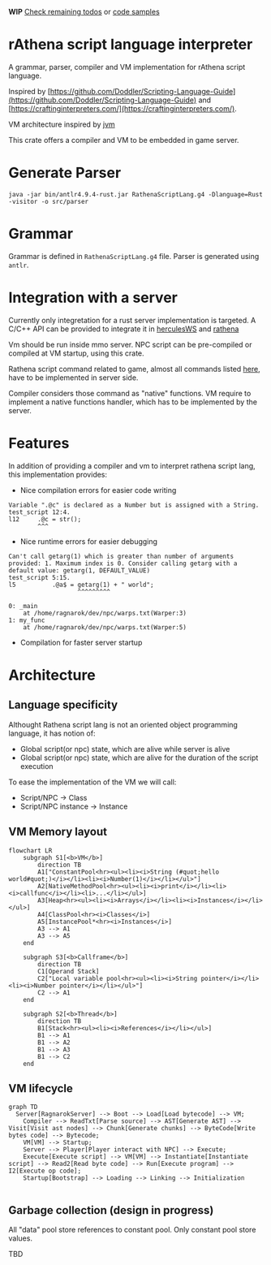**WIP** [Check remaining todos](https://github.com/nmeylan/rathena-script-lang-interpreter/issues/1) or [code samples](https://github.com/nmeylan/rathena-script-lang-interpreter/tree/master/tests)

# rAthena script language interpreter
A grammar, parser, compiler and VM implementation for rAthena script language.

Inspired by [https://github.com/Doddler/Scripting-Language-Guide](https://github.com/Doddler/Scripting-Language-Guide) and [https://craftinginterpreters.com/](https://craftinginterpreters.com/).

VM architecture inspired by [jvm](https://docs.oracle.com/javase/specs/jvms/se11/html/index.html)

This crate offers a compiler and VM to be embedded in game server.

# Generate Parser
`java -jar bin/antlr4.9.4-rust.jar RathenaScriptLang.g4 -Dlanguage=Rust -visitor -o src/parser`

# Grammar
Grammar is defined in `RathenaScriptLang.g4` file. Parser is generated using `antlr`.

# Integration with a server
Currently only integretation for a rust server implementation is targeted. A C/C++ API can be provided to integrate it in [herculesWS](https://github.com/HerculesWS/Hercules) and [rathena](https://github.com/rathena/rathena)

Vm should be run inside mmo server. NPC script can be pre-compiled or compiled at VM startup, using this crate.

Rathena script command related to game, almost all commands listed [here](https://github.com/rathena/rathena/blob/master/doc/script_commands.txt#L1012), have to be implemented in server side. 

Compiler considers those command as "native" functions. VM require to implement a native functions handler, which has to be implemented by the server.

# Features
In addition of providing a compiler and vm to interpret rathena script lang, this implementation provides:
- Nice compilation errors for easier code writing
```
Variable ".@c" is declared as a Number but is assigned with a String.
test_script 12:4.
l12	    .@c = str();
	    ^^^
```
- Nice runtime errors for easier debugging
```
Can't call getarg(1) which is greater than number of arguments provided: 1. Maximum index is 0. Consider calling getarg with a default value: getarg(1, DEFAULT_VALUE)
test_script 5:15.
l5	        .@a$ = getarg(1) + " world";
	               ^^^^^^^^^

0: _main
	at /home/ragnarok/dev/npc/warps.txt(Warper:3)
1: my_func
	at /home/ragnarok/dev/npc/warps.txt(Warper:5)
```
- Compilation for faster server startup


# Architecture
## Language specificity
Althought Rathena script lang is not an oriented object programming language, it has notion of:
- Global script(or npc) state, which are alive while server is alive
- Global script(or npc) state, which are alive for the duration of the script execution

To ease the implementation of the VM we will call:
- Script/NPC -> Class
- Script/NPC instance -> Instance

## VM Memory layout
```mermaid
flowchart LR
    subgraph S1[<b>VM</b>]
        direction TB
        A1["ConstantPool<hr><ul><li><i>String (#quot;hello world#quot;)</i></li><li><i>Number(1)</i></li></ul>"]
        A2[NativeMethodPool<hr><ul><li><i>print</i></li><li><i>callfunc</i></li><li>...</li></ul>]
        A3[Heap<hr><ul><li><i>Arrays</i></li><li><i>Instances</i></li></ul>]
        A4[ClassPool<hr><i>Classes</i>]
        A5[InstancePool*<hr><i>Instances</i>]
        A3 --> A1
        A3 --> A5
    end

    subgraph S3[<b>Callframe</b>]
        direction TB
        C1[Operand Stack]
        C2["Local variable pool<hr><ul><li><i>String pointer</i></li><li><i>Number pointer</i></li></ul>"]
        C2 --> A1
    end

    subgraph S2[<b>Thread</b>]
        direction TB
        B1[Stack<hr><ul><li><i>References</i></li></ul>]
        B1 --> A1
        B1 --> A2
        B1 --> A3
        B1 --> C2
    end
```
## VM lifecycle
```mermaid
graph TD
  Server[RagnarokServer] --> Boot --> Load[Load bytecode] --> VM;
    Compiler --> ReadTxt[Parse source] --> AST[Generate AST] --> Visit[Visit ast nodes] --> Chunk[Generate chunks] --> ByteCode[Write bytes code] --> Bytecode;
    VM[VM] --> Startup;
    Server --> Player[Player interact with NPC] --> Execute;
    Execute[Execute script] --> VM[VM] --> Instantiate[Instantiate script] --> Read2[Read byte code] --> Run[Execute program] --> I2[Execute op code];
    Startup[Bootstrap] --> Loading --> Linking --> Initialization
 

```

## Garbage collection (design in progress)
All "data" pool store references to constant pool. Only constant pool store values.

TBD
